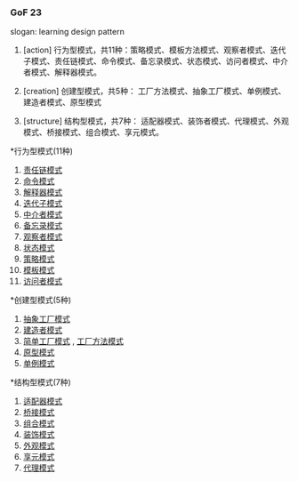 ### GoF 23 
slogan: learning design pattern

1. [action]    行为型模式，共11种：策略模式、模板方法模式、观察者模式、迭代子模式、责任链模式、命令模式、备忘录模式、状态模式、访问者模式、中介者模式、解释器模式。

2. [creation]  创建型模式，共5种： 工厂方法模式、抽象工厂模式、单例模式、建造者模式、原型模式

3. [structure] 结构型模式，共7种： 适配器模式、装饰者模式、代理模式、外观模式、桥接模式、组合模式、享元模式。


*行为型模式(11种)
  1. [责任链模式](https://github.com/TonyDoen/go_code_review/tree/master/gof23/pattern/design/action/chain)
  2. [命令模式](https://github.com/TonyDoen/go_code_review/tree/master/gof23/pattern/design/action/command)
  3. [解释器模式](https://github.com/TonyDoen/go_code_review/tree/master/gof23/pattern/design/action/interpreter)
  4. [迭代子模式](https://github.com/TonyDoen/go_code_review/tree/master/gof23/pattern/design/action/iterator)
  5. [中介者模式](https://github.com/TonyDoen/go_code_review/tree/master/gof23/pattern/design/action/mediator)
  6. [备忘录模式](https://github.com/TonyDoen/go_code_review/tree/master/gof23/pattern/design/action/memento)
  7. [观察者模式](https://github.com/TonyDoen/go_code_review/tree/master/gof23/pattern/design/action/observer)
  8. [状态模式](https://github.com/TonyDoen/go_code_review/tree/master/gof23/pattern/design/action/state)
  9. [策略模式](https://github.com/TonyDoen/go_code_review/tree/master/gof23/pattern/design/action/strategy)
  10. [模板模式](https://github.com/TonyDoen/go_code_review/tree/master/gof23/pattern/design/action/template)
  11. [访问者模式](https://github.com/TonyDoen/go_code_review/tree/master/gof23/pattern/design/action/visitor)

*创建型模式(5种)
  1. [抽象工厂模式](https://github.com/TonyDoen/go_code_review/tree/master/gof23/pattern/design/creation/abstractFactory)
  2. [建造者模式](https://github.com/TonyDoen/go_code_review/tree/master/gof23/pattern/design/creation/builder)
  3. [简单工厂模式](https://github.com/TonyDoen/go_code_review/tree/master/gof23/pattern/design/creation/factory)
   , [工厂方法模式](https://github.com/TonyDoen/go_code_review/tree/master/gof23/pattern/design/creation/factory)
  4. [原型模式](https://github.com/TonyDoen/go_code_review/tree/master/gof23/pattern/design/creation/prototype)
  5. [单例模式](https://github.com/TonyDoen/go_code_review/tree/master/gof23/pattern/design/creation/singleton)

*结构型模式(7种)
  1. [适配器模式](https://github.com/TonyDoen/go_code_review/tree/master/gof23/pattern/design/structure/adapter)
  2. [桥接模式](https://github.com/TonyDoen/go_code_review/tree/master/gof23/pattern/design/structure/bridge)
  3. [组合模式](https://github.com/TonyDoen/go_code_review/tree/master/gof23/pattern/design/structure/composite)
  4. [装饰模式](https://github.com/TonyDoen/go_code_review/tree/master/gof23/pattern/design/structure/decorator)
  5. [外观模式](https://github.com/TonyDoen/go_code_review/tree/master/gof23/pattern/design/structure/facade)
  6. [享元模式](https://github.com/TonyDoen/go_code_review/tree/master/gof23/pattern/design/structure/flyweight)
  7. [代理模式](https://github.com/TonyDoen/go_code_review/tree/master/gof23/pattern/design/structure/proxy)

